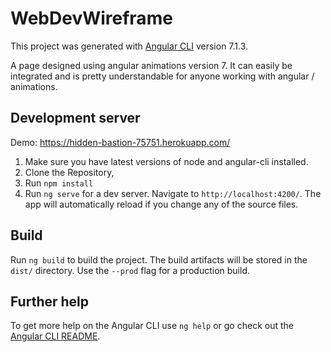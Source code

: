 # WebDevWireframe

This project was generated with [Angular CLI](https://github.com/angular/angular-cli) version 7.1.3.

A page designed using angular animations version 7. It can easily be integrated and is pretty understandable for anyone working with angular / animations.

## Development server
Demo: https://hidden-bastion-75751.herokuapp.com/

1. Make sure you have latest versions of node and angular-cli installed.
2. Clone the Repository,
3. Run `npm install`
4. Run `ng serve` for a dev server. Navigate to `http://localhost:4200/`. The app will automatically reload if you change any of the source files.

## Build

Run `ng build` to build the project. The build artifacts will be stored in the `dist/` directory. Use the `--prod` flag for a production build.

## Further help

To get more help on the Angular CLI use `ng help` or go check out the [Angular CLI README](https://github.com/angular/angular-cli/blob/master/README.md).
